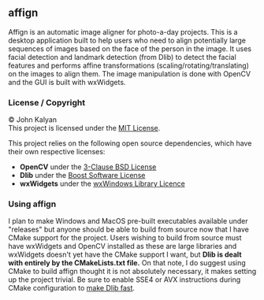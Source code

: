 ## affign
Affign is an automatic image aligner for photo-a-day projects. This is a desktop application built to help users who need to align
potentially large sequences of images based on the face of the person in the image. It uses facial detection and landmark detection
(from Dlib) to detect the facial features and performs affine transformations (scaling/rotating/translating) on the images to align
them. The image manipulation is done with OpenCV and the GUI is built with wxWidgets.

### License / Copyright
© John Kalyan  
This project is licensed under the [MIT License](LICENSE).

This project relies on the following open source dependencies, which have their own respective licenses:  
  * **OpenCV** under the [3-Clause BSD License](https://opencv.org/license.html)  
  * **Dlib** under the [Boost Software License](http://dlib.net/license.html)  
  * **wxWidgets** under the [wxWindows Library Licence](http://docs.wxwidgets.org/3.1/page_copyright_wxlicense.html)  

### Using affign
I plan to make Windows and MacOS pre-built executables available under "releases" but anyone should be able to build from source now that I have CMake support for the project. Users wishing to build from source must have wxWidgets and OpenCV installed as these are large libraries and wxWidgets doesn't yet have the CMake support I want, but __Dlib is dealt with entirely by the CMakeLists.txt file.__ On that note, I do suggest using CMake to build affign thought it is not absolutely necessary, it makes setting up the project trivial. Be sure to enable SSE4 or AVX instructions during CMake configuration to [make Dlib fast](http://dlib.net/faq.html#Whyisdlibslow).

